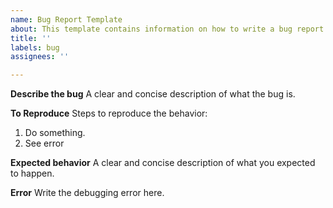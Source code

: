 ```yaml
---
name: Bug Report Template
about: This template contains information on how to write a bug report.
title: ''
labels: bug
assignees: ''

---
```


**Describe the bug**
A clear and concise description of what the bug is.

**To Reproduce**
Steps to reproduce the behavior:
1. Do something.
2. See error

**Expected behavior**
A clear and concise description of what you expected to happen.

**Error**
Write the debugging error here.
